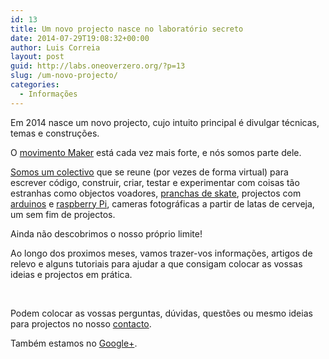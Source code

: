 ```yaml
---
id: 13
title: Um novo projecto nasce no laboratório secreto
date: 2014-07-29T19:08:32+00:00
author: Luis Correia
layout: post
guid: http://labs.oneoverzero.org/?p=13
slug: /um-novo-projecto/
categories:
  - Informações
---
```

Em 2014 nasce um novo projecto, cujo intuito principal é divulgar técnicas, temas e construções.

O <a title="Movimento Maker" href="http://en.wikipedia.org/wiki/Maker_movement" target="_blank">movimento Maker</a> está cada vez mais forte, e nós somos parte dele.

<a title="One Over Zero" href="http://oneoverzero.org/" target="_blank">Somos um colectivo</a> que se reune (por vezes de forma virtual) para escrever código, construir, criar, testar e experimentar com coisas tão estranhas como objectos voadores, <a title="OOZ Boards" href="https://plus.google.com/u/0/b/110088204871756360498/110088204871756360498/" target="_blank">pranchas de skate</a>, projectos com <a title="Arduino" href="http://arduino.cc" target="_blank">arduinos</a> e <a title="Raspberry Pi" href="http://www.raspberrypi.org/" target="_blank">raspberry Pi</a>, cameras fotográficas a partir de latas de cerveja, um sem fim de projectos.

Ainda não descobrimos o nosso próprio limite!

Ao longo dos proximos meses, vamos trazer-vos informações, artigos de relevo e alguns tutoriais para ajudar a que consigam colocar as vossas ideias e projectos em prática.

&nbsp;

Podem colocar as vossas perguntas, dúvidas, questões ou mesmo ideias para projectos no nosso [contacto](http://labs.oneoverzero.org/contacto/ "Contacto").

Também estamos no <a href="https://plus.google.com/108701695142339153954" rel="publisher">Google+</a>.
